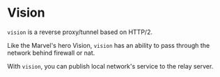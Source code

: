 # Vision

`vision` is a reverse proxy/tunnel based on HTTP/2.

Like the Marvel's hero Vision, `vision` has an ability to pass through the network behind firewall or nat.

With `vision`, you can publish local network's service to the relay server.

